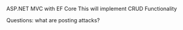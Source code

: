 ASP.NET MVC with EF Core
This will implement CRUD Functionality





Questions:
what are posting attacks?

